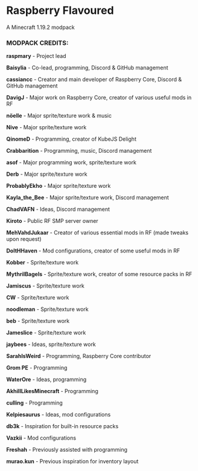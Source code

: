 # Raspberry Flavoured
A Minecraft 1.19.2 modpack

### MODPACK CREDITS:

**raspmary** - Project lead

**Baisylia** - Co-lead, programming, Discord 
& GitHub management

**cassiancc** - Creator and main 
developer of Raspberry Core, Discord 
& GitHub management

**DavigJ** - Major work on 
Raspberry Core, creator of various 
useful mods in RF

**nöelle** - Major sprite/texture 
work & music

**Nive** - Major sprite/texture work

**QinomeD** - Programming, creator 
of KubeJS Delight

**Crabbarition** - Programming, music, 
Discord management

**asof** - Major programming work,
sprite/texture work

**Derb** - Major sprite/texture work

**ProbablyEkho** - Major sprite/texture work

**Kayla_the_Bee** - Major sprite/texture work, Discord management

**ChadVAFN** - Ideas, Discord management

**Kiroto** - Public RF SMP server owner

**MehVahdJukaar** - Creator of various 
essential mods in RF (made tweaks 
upon request)

**DoltHHaven** - Mod configurations, 
creator of some useful mods in RF

**Kobber** - Sprite/texture work

**MythrilBagels** - Sprite/texture work, 
creator of some resource packs in RF

**Jamiscus** - Sprite/texture work

**CW** - Sprite/texture work

**noodleman** - Sprite/texture work

**beb** - Sprite/texture work

**Jameslice** - Sprite/texture work

**jaybees** - Ideas, sprite/texture work

**SarahIsWeird** - Programming,
Raspberry Core contributor

**Grom PE** - Programming

**WaterOre** - Ideas, programming

**AkhillLikesMinecraft** - Programming

**culling** - Programming

**Kelpiesaurus** - Ideas, mod configurations

**db3k** - Inspiration for 
built-in resource packs

**Vazkii** - Mod configurations

**Freshah** - Previously assisted 
with programming

**murao.kun** - Previous inspiration 
for inventory layout
